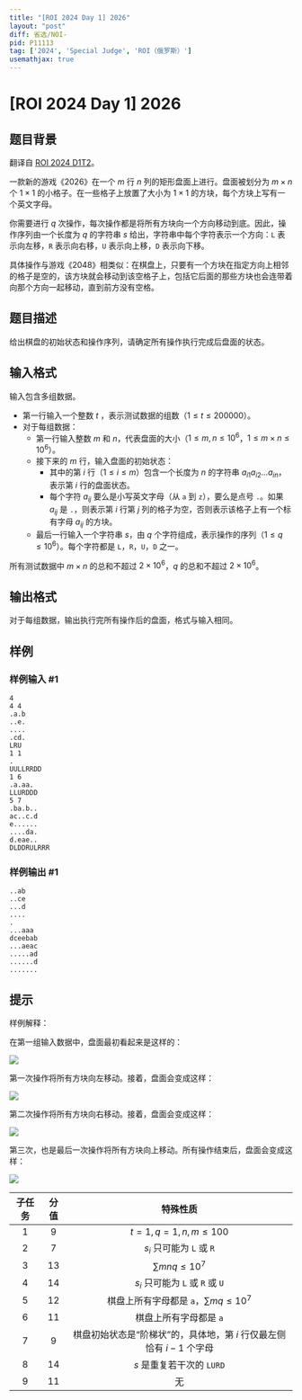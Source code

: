 ```yaml
---
title: "[ROI 2024 Day 1] 2026"
layout: "post"
diff: 省选/NOI-
pid: P11113
tag: ['2024', 'Special Judge', 'ROI（俄罗斯）']
usemathjax: true
---
```


# [ROI 2024 Day 1] 2026
## 题目背景

翻译自 [ROI 2024 D1T2](https://neerc.ifmo.ru/school/archive/2023-2024/ru-olymp-roi-2024-day1.pdf)。

一款新的游戏《2026》在一个 $m$ 行 $n$ 列的矩形盘面上进行。盘面被划分为 $m \times n$ 个 $1 \times 1$ 的小格子。在一些格子上放置了大小为 $1 \times 1$ 的方块，每个方块上写有一个英文字母。

你需要进行 $q$ 次操作，每次操作都是将所有方块向一个方向移动到底。因此，操作序列由一个长度为 $q$ 的字符串 $s$ 给出，字符串中每个字符表示一个方向：`L` 表示向左移，`R` 表示向右移，`U` 表示向上移，`D` 表示向下移。

具体操作与游戏《2048》相类似：在棋盘上，只要有一个方块在指定方向上相邻的格子是空的，该方块就会移动到该空格子上，包括它后面的那些方块也会连带着向那个方向一起移动，直到前方没有空格。
## 题目描述

给出棋盘的初始状态和操作序列，请确定所有操作执行完成后盘面的状态。
## 输入格式

输入包含多组数据。

- 第一行输入一个整数 $t$ ，表示测试数据的组数（$1 \le t \le 200 000$）。
- 对于每组数据：
  - 第一行输入整数 $m$ 和 $n$，代表盘面的大小（$1 \le m, n \le 10^6$，$1 \le m \times n \le 10^6$）。
  - 接下来的 $m$ 行，输入盘面的初始状态：
    - 其中的第 $i$ 行（$1 \le i \le m$）包含一个长度为 $n$ 的字符串 $a_{i1}a_{i2}\dots a_{in}$，表示第 $i$ 行的盘面状态。
    - 每个字符 $a_{ij}$ 要么是小写英文字母（从 `a` 到 `z`），要么是点号 `.`。如果 $a_{ij}$ 是 `.`，则表示第 $i$ 行第 $j$ 列的格子为空，否则表示该格子上有一个标有字母 $a_{ij}$ 的方块。
  - 最后一行输入一个字符串 $s$，由 $q$ 个字符组成，表示操作的序列（$1 \le q \le 10^6$）。每个字符都是 `L`，`R`，`U`，`D` 之一。

所有测试数据中 $m \times n$ 的总和不超过 $2 \times 10^6$，$q$ 的总和不超过 $2 \times 10^6$。
## 输出格式

对于每组数据，输出执行完所有操作后的盘面，格式与输入相同。
## 样例

### 样例输入 #1
```
4
4 4
.a.b
..e.
....
.cd.
LRU
1 1
.
UULLRRDD
1 6
.a.aa.
LLURDDD
5 7
.ba.b..
ac..c.d
e......
....da.
d.eae..
DLDDRULRRR
```
### 样例输出 #1
```
..ab
..ce
...d
....
.
...aaa
dceebab
...aeac
.....ad
......d
.......
```
## 提示

样例解释：

在第一组输入数据中，盘面最初看起来是这样的：

![](https://cdn.luogu.com.cn/upload/image_hosting/74l670ch.png)

第一次操作将所有方块向左移动。接着，盘面会变成这样：

![](https://cdn.luogu.com.cn/upload/image_hosting/zj8ivsbl.png)

第二次操作将所有方块向右移动。接着，盘面会变成这样：

![](https://cdn.luogu.com.cn/upload/image_hosting/o4crenzj.png)

第三次，也是最后一次操作将所有方块向上移动。所有操作结束后，盘面会变成这样：

![](https://cdn.luogu.com.cn/upload/image_hosting/85uoz27h.png)

| 子任务 | 分值 | 特殊性质 |
| :----------: | :----------: | :----------: |
| $1$ | $9$ | $t=1,q=1,n,m\le100$ |
| $2$ | $7$ | $s_i$ 只可能为 `L` 或 `R` |
| $3$ | $13$ | $\sum mnq\le10^7$ |
| $4$ | $14$ | $s_i$ 只可能为 `L` 或 `R` 或 `U` |
| $5$ | $12$ | 棋盘上所有字母都是 `a`，$\sum mq\le10^7$ |
| $6$ | $11$ | 棋盘上所有字母都是 `a` |
| $7$ | $9$ | 棋盘初始状态是“阶梯状”的，具体地，第 $i$ 行仅最左侧恰有 $i-1$ 个字母 |
| $8$ | $14$ | $s$ 是重复若干次的 `LURD` |
| $9$ | $11$ | 无 |
